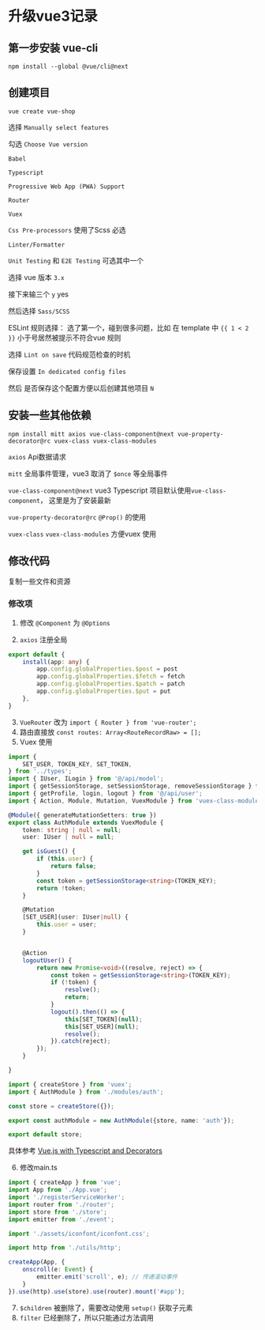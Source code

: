 # 升级vue3记录

## 第一步安装 vue-cli

```
npm install --global @vue/cli@next
```

## 创建项目

```
vue create vue-shop
```

选择 `Manually select features`

勾选 
`Choose Vue version`  

`Babel`

`Typescript`

`Progressive Web App (PWA) Support`

`Router`

`Vuex`

`Css Pre-processors`  使用了Scss 必选

`Linter/Formatter`

`Unit Testing` 和 `E2E Testing` 可选其中一个

选择 vue 版本 `3.x`

接下来输三个 `y` yes

然后选择 `Sass/SCSS`

ESLint 规则选择： 选了第一个，碰到很多问题，比如 在 template 中 `{{ 1 < 2 }}` 小于号居然被提示不符合vue 规则

选择 `Lint on save` 代码规范检查的时机

保存设置 `In dedicated config files`

然后 是否保存这个配置方便以后创建其他项目 `N`

## 安装一些其他依赖

```
npm install mitt axios vue-class-component@next vue-property-decorator@rc vuex-class vuex-class-modules
```

`axios` Api数据请求

`mitt` 全局事件管理，vue3 取消了 `$once` 等全局事件

`vue-class-component@next` vue3 Typescript 项目默认使用`vue-class-component`， 这里是为了安装最新

`vue-property-decorator@rc` `@Prop()` 的使用

`vuex-class` `vuex-class-modules` 方便vuex 使用

## 修改代码

复制一些文件和资源

### 修改项

1. 修改 `@Component` 为  `@Options`

2. `axios` 注册全局 

```ts
export default {
    install(app: any) {
        app.config.globalProperties.$post = post
        app.config.globalProperties.$fetch = fetch
        app.config.globalProperties.$patch = patch
        app.config.globalProperties.$put = put
    },
}
```

3. `VueRouter` 改为  `import { Router } from 'vue-router';`
4. 路由直接放 `const routes: Array<RouteRecordRaw> = [];`
5. Vuex 使用
```ts
import {
    SET_USER, TOKEN_KEY, SET_TOKEN,
} from '../types';
import { IUser, ILogin } from '@/api/model';
import { getSessionStorage, setSessionStorage, removeSessionStorage } from '@/utils';
import { getProfile, login, logout } from '@/api/user';
import { Action, Module, Mutation, VuexModule } from 'vuex-class-modules';

@Module({ generateMutationSetters: true })
export class AuthModule extends VuexModule {
    token: string | null = null;
    user: IUser | null = null;

    get isGuest() {
        if (this.user) {
            return false;
        }
        const token = getSessionStorage<string>(TOKEN_KEY);
        return !token;
    }

    @Mutation
    [SET_USER](user: IUser|null) {
        this.user = user;
    }


    @Action
    logoutUser() {
        return new Promise<void>((resolve, reject) => {
            const token = getSessionStorage<string>(TOKEN_KEY);
            if (!token) {
                resolve();
                return;
            }
            logout().then(() => {
                this[SET_TOKEN](null);
                this[SET_USER](null);
                resolve();
            }).catch(reject);
        });
    }

}

import { createStore } from 'vuex';
import { AuthModule } from './modules/auth';

const store = createStore({});

export const authModule = new AuthModule({store, name: 'auth'});

export default store;

```
具体参考 [Vue.js with Typescript and Decorators](https://davidjamesherzog.github.io/2020/12/30/vue-typescript-decorators/)

6. 修改main.ts
```ts
import { createApp } from 'vue';
import App from './App.vue';
import './registerServiceWorker';
import router from './router';
import store from './store';
import emitter from './event';

import './assets/iconfont/iconfont.css';

import http from './utils/http';

createApp(App, {
    onscroll(e: Event) {
        emitter.emit('scroll', e); // 传递滚动事件
    }
}).use(http).use(store).use(router).mount('#app');
```

7. `$children` 被删除了，需要改动使用 `setup()` 获取子元素
8. `filter` 已经删除了，所以只能通过方法调用